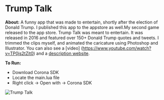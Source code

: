 # Trump Talk



**About:**
A funny app that was made to entertain, shortly after the election of Donald Trump. I published this app to the appstore as well.My second game released to the app store. Trump Talk was meant to entertain. It was released in 2016 and featured over 150+ Donald Trump quotes and tweets. I trimmed the clips myself, and animated the caricature using Photoshop and Illustrator. You can also see a [video] (https://www.youtube.com/watch?v=TP0js2tZit0) and a [description website](https://appadvice.com/app/the-best-trump-talk-app/1220693540).

**To Run:**
- Download Corona SDK
- Locate the main.lua file
- Right click -> Open with -> Corona SDK

![Trump Talk](https://i.ibb.co/t8FCtyN/trumptalk.png)




